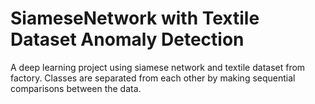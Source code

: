 # SiameseNetwork with Textile Dataset Anomaly Detection
A deep learning project using siamese network and textile dataset from factory. Classes are separated from each other by making sequential comparisons between the data.

